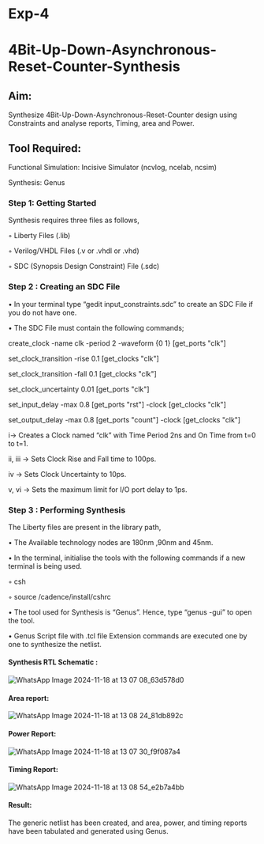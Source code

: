 # Exp-4
# 4Bit-Up-Down-Asynchronous-Reset-Counter-Synthesis

## Aim:

Synthesize 4Bit-Up-Down-Asynchronous-Reset-Counter design using Constraints and analyse reports, Timing, area and Power.

## Tool Required:

Functional Simulation: Incisive Simulator (ncvlog, ncelab, ncsim)

Synthesis: Genus

### Step 1: Getting Started

Synthesis requires three files as follows,

◦ Liberty Files (.lib)

◦ Verilog/VHDL Files (.v or .vhdl or .vhd)

◦ SDC (Synopsis Design Constraint) File (.sdc)

 ### Step 2 : Creating an SDC File

•	In your terminal type “gedit input_constraints.sdc” to create an SDC File if you do not have one.

•	The SDC File must contain the following commands;

create_clock -name clk -period 2 -waveform {0 1} [get_ports "clk"]

set_clock_transition -rise 0.1 [get_clocks "clk"]

set_clock_transition -fall 0.1 [get_clocks "clk"]

set_clock_uncertainty 0.01 [get_ports "clk"]

set_input_delay -max 0.8 [get_ports "rst"] -clock [get_clocks "clk"]

set_output_delay -max 0.8 [get_ports "count"] -clock [get_clocks "clk"]

i→ Creates a Clock named “clk” with Time Period 2ns and On Time from t=0 to t=1.

ii, iii → Sets Clock Rise and Fall time to 100ps.

iv → Sets Clock Uncertainty to 10ps.

v, vi → Sets the maximum limit for I/O port delay to 1ps.

### Step 3 : Performing Synthesis

The Liberty files are present in the library path,

• The Available technology nodes are 180nm ,90nm and 45nm.

• In the terminal, initialise the tools with the following commands if a new terminal is being
used.

◦ csh

◦ source /cadence/install/cshrc

• The tool used for Synthesis is “Genus”. Hence, type “genus -gui” to open the tool.

• Genus Script file with .tcl file Extension commands are executed one by one to synthesize the netlist.



#### Synthesis RTL Schematic :
![WhatsApp Image 2024-11-18 at 13 07 08_63d578d0](https://github.com/user-attachments/assets/a5c6d641-3bc1-4ae9-a33b-b195a42df4b7)
#### Area report:
![WhatsApp Image 2024-11-18 at 13 08 24_81db892c](https://github.com/user-attachments/assets/bdea9096-e782-4242-a033-17de81f1ff07)
#### Power Report:
![WhatsApp Image 2024-11-18 at 13 07 30_f9f087a4](https://github.com/user-attachments/assets/782a8d23-7b4f-41eb-8c08-76081d32269a)

#### Timing Report: 
![WhatsApp Image 2024-11-18 at 13 08 54_e2b7a4bb](https://github.com/user-attachments/assets/c7de1f92-241a-4775-9b1e-dbf65760544d)

#### Result:

The generic netlist has been created, and area, power, and timing reports have been tabulated and generated using Genus.





